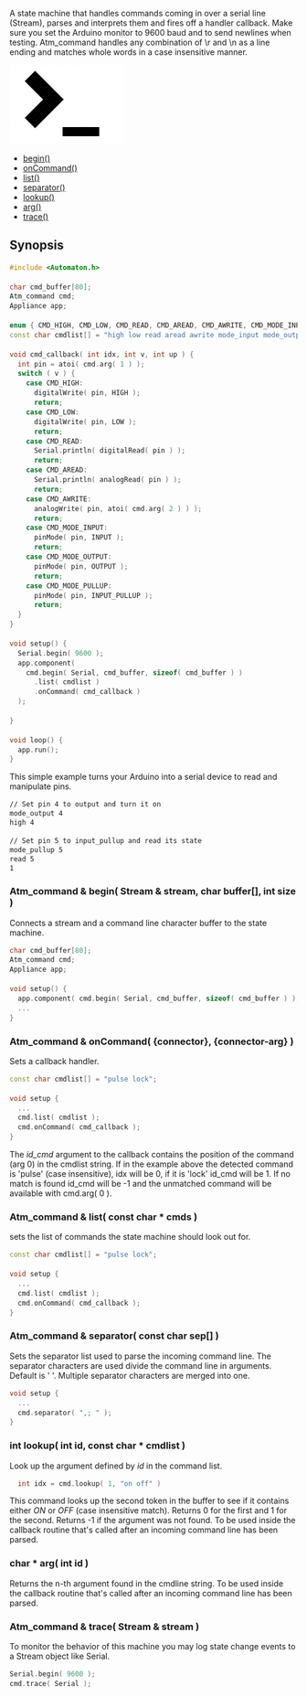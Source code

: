A state machine that handles commands coming in over a serial line (Stream), parses and interprets them and fires off a handler callback. Make sure you set the Arduino monitor to 9600 baud and to send newlines when testing. Atm_command handles any combination of \r and \n as a line ending and matches whole words in a case insensitive manner.

![Command](images/command-small.png)

<!-- md-tocify-begin -->
* [begin()](#atm_command--begin-stream--stream-char-buffer-int-size-)  
* [onCommand()](#atm_command--oncommand-connector-connector-arg-)  
* [list()](#atm_command--list-const-char--cmds-)  
* [separator()](#atm_command--separator-const-char-sep-)  
* [lookup()](#int-lookup-int-id-const-char--cmdlist-)  
* [arg()](#char--arg-int-id-)  
* [trace()](#atm_command--trace-stream--stream-)  

<!-- md-tocify-end -->

## Synopsis ##

```c++
#include <Automaton.h>

char cmd_buffer[80];
Atm_command cmd;
Appliance app;

enum { CMD_HIGH, CMD_LOW, CMD_READ, CMD_AREAD, CMD_AWRITE, CMD_MODE_INPUT, CMD_MODE_OUTPUT, CMD_MODE_PULLUP };
const char cmdlist[] = "high low read aread awrite mode_input mode_output mode_pullup";

void cmd_callback( int idx, int v, int up ) {
  int pin = atoi( cmd.arg( 1 ) );
  switch ( v ) {
    case CMD_HIGH: 
      digitalWrite( pin, HIGH );
      return;
    case CMD_LOW:
      digitalWrite( pin, LOW );
      return;
    case CMD_READ:
      Serial.println( digitalRead( pin ) );
      return;
    case CMD_AREAD:
      Serial.println( analogRead( pin ) );
      return;
    case CMD_AWRITE:
      analogWrite( pin, atoi( cmd.arg( 2 ) ) );
      return;
    case CMD_MODE_INPUT:
      pinMode( pin, INPUT );
      return;
    case CMD_MODE_OUTPUT:
      pinMode( pin, OUTPUT );
      return;
    case CMD_MODE_PULLUP:
      pinMode( pin, INPUT_PULLUP );
      return;
  }
}

void setup() {
  Serial.begin( 9600 );
  app.component( 
    cmd.begin( Serial, cmd_buffer, sizeof( cmd_buffer ) )
      .list( cmdlist )
      .onCommand( cmd_callback )
  );

}

void loop() {
  app.run();
}
```

This simple example turns your Arduino into a serial device to read and manipulate pins. 

```
// Set pin 4 to output and turn it on
mode_output 4 
high 4

// Set pin 5 to input_pullup and read its state
mode_pullup 5
read 5
1
```

### Atm_command & begin( Stream & stream, char buffer[], int size ) ###

Connects a stream and a command line character buffer to the state machine.

```c++
char cmd_buffer[80];
Atm_command cmd;
Appliance app;

void setup() {
  app.component( cmd.begin( Serial, cmd_buffer, sizeof( cmd_buffer ) );
  ...
}
```

### Atm_command & onCommand( {connector}, {connector-arg} ) ###

Sets a callback handler.

```c++
const char cmdlist[] = "pulse lock";

void setup {
  ...
  cmd.list( cmdlist );
  cmd.onCommand( cmd_callback );
}
```

The *id_cmd* argument to the callback contains the position of the command (arg 0) in the cmdlist string. If in the example above the detected command is 'pulse' (case insensitive), idx will be 0, if it is 'lock' id_cmd will be 1. If no match is found id_cmd will be -1 and the unmatched command will be available with cmd.arg( 0 ).

### Atm_command & list( const char * cmds ) ###

sets the list of commands the state machine should look out for.

```c++
const char cmdlist[] = "pulse lock";

void setup {
  ...
  cmd.list( cmdlist );
  cmd.onCommand( cmd_callback );
}
```

### Atm_command & separator( const char sep[] ) ###

Sets the separator list used to parse the incoming command line. The separator characters are used divide the command line in arguments. Default is ' '. Multiple separator characters are merged into one.

```c++
void setup {
  ...
  cmd.separator( ",; " );
}
```

### int lookup( int id, const char * cmdlist ) ###

Look up the argument defined by *id* in the command list.

```c++
  int idx = cmd.lookup( 1, "on off" )
```

This command looks up the second token in the buffer to see if it contains either *ON* or *OFF* (case insensitive match). Returns 0 for the first and 1 for the second. Returns -1 if the argument was not found. To be used inside the callback routine that's called after an incoming command line has been parsed.

### char * arg( int id ) ###

Returns the n-th argument found in the cmdline string. To be used inside the callback routine that's called after an incoming command line has been parsed.

### Atm_command & trace( Stream & stream ) ###

To monitor the behavior of this machine you may log state change events to a Stream object like Serial.

```c++
Serial.begin( 9600 );
cmd.trace( Serial );
```
